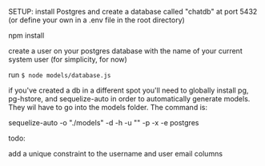 


SETUP:
install Postgres and create a database called "chatdb" at port 5432 (or define your own in a .env file in the root directory)

npm install

create a user on your postgres database with the name of your current system user (for simplicity, for now)

run `$ node models/database.js`

if you've created a db in a different spot you'll need to globally install pg, pg-hstore, and sequelize-auto in order to automatically generate models. They wil have to go into the models folder. The command is:

sequelize-auto -o "./models" -d <dbname> -h <host> -u "<user>" -p <port> -x <password> -e postgres

todo:

add a unique constraint to the username and user email columns
